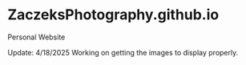 # ZaczeksPhotography.github.io
Personal Website

Update: 4/18/2025
  Working on getting the images to display properly. 
